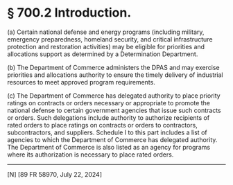 # § 700.2   Introduction.

(a) Certain national defense and energy programs (including military, emergency preparedness, homeland security, and critical infrastructure protection and restoration activities) may be eligible for priorities and allocations support as determined by a Determination Department.


(b) The Department of Commerce administers the DPAS and may exercise priorities and allocations authority to ensure the timely delivery of industrial resources to meet approved program requirements.


(c) The Department of Commerce has delegated authority to place priority ratings on contracts or orders necessary or appropriate to promote the national defense to certain government agencies that issue such contracts or orders. Such delegations include authority to authorize recipients of rated orders to place ratings on contracts or orders to contractors, subcontractors, and suppliers. Schedule I to this part includes a list of agencies to which the Department of Commerce has delegated authority. The Department of Commerce is also listed as an agency for programs where its authorization is necessary to place rated orders.





---

[N] [89 FR 58970, July 22, 2024]




